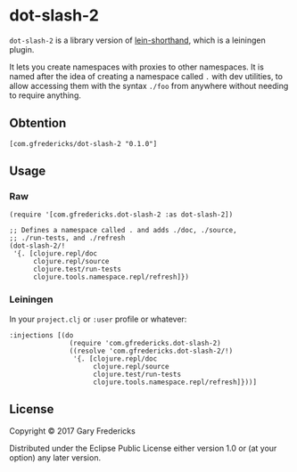 # dot-slash-2

`dot-slash-2` is a library version of
[lein-shorthand](https://github.com/palletops/lein-shorthand), which
is a leiningen plugin.

It lets you create namespaces with proxies to other namespaces. It is
named after the idea of creating a namespace called `.` with dev
utilities, to allow accessing them with the syntax `./foo` from
anywhere without needing to require anything.

## Obtention

`[com.gfredericks/dot-slash-2 "0.1.0"]`

## Usage

### Raw

```
(require '[com.gfredericks.dot-slash-2 :as dot-slash-2])

;; Defines a namespace called . and adds ./doc, ./source,
;; ./run-tests, and ./refresh
(dot-slash-2/!
 '{. [clojure.repl/doc
      clojure.repl/source
      clojure.test/run-tests
      clojure.tools.namespace.repl/refresh]})
```

### Leiningen

In your `project.clj` or `:user` profile or whatever:

```
:injections [(do
               (require 'com.gfredericks.dot-slash-2)
               ((resolve 'com.gfredericks.dot-slash-2/!)
                '{. [clojure.repl/doc
                     clojure.repl/source
                     clojure.test/run-tests
                     clojure.tools.namespace.repl/refresh]}))]
```

## License

Copyright © 2017 Gary Fredericks

Distributed under the Eclipse Public License either version 1.0 or (at
your option) any later version.
